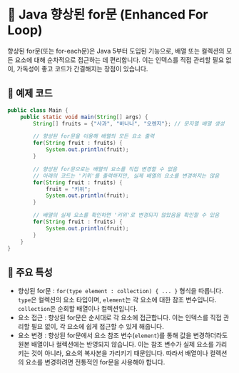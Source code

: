 # 📘 Java 향상된 for문 (Enhanced For Loop)

향상된 for문(또는 for-each문)은 Java 5부터 도입된 기능으로, 배열 또는 컬렉션의 모든 요소에 대해 순차적으로 접근하는 데 편리합니다. 이는 인덱스를 직접 관리할 필요 없이, 가독성이 좋고 코드가 간결해지는 장점이 있습니다.

## 📝 예제 코드

```java
public class Main {
    public static void main(String[] args) {
        String[] fruits = {"사과", "바나나", "오렌지"}; // 문자열 배열 생성

        // 향상된 for문을 이용해 배열의 모든 요소 출력
        for(String fruit : fruits) {
            System.out.println(fruit);
        }

        // 향상된 for문으로는 배열의 요소를 직접 변경할 수 없음
        // 아래의 코드는 '키위'를 출력하지만, 실제 배열의 요소를 변경하지는 않음
        for(String fruit : fruits) {
            fruit = "키위";
            System.out.println(fruit); 
        }

        // 배열의 실제 요소를 확인하면 '키위'로 변경되지 않았음을 확인할 수 있음
        for(String fruit : fruits) {
            System.out.println(fruit); 
        }
    }
}
```

## 🎯 주요 특성

- 향상된 for문  : `for(type element : collection) { ... }` 형식을 따릅니다. `type`은 컬렉션의 요소 타입이며, `element`는 각 요소에 대한 참조 변수입니다. `collection`은 순회할 배열이나 컬렉션입니다.
- 요소 접근  : 향상된 for문은 순서대로 각 요소에 접근합니다. 이는 인덱스를 직접 관리할 필요 없이, 각 요소에 쉽게 접근할 수 있게 해줍니다.
- 요소 변경  : 향상된 for문에서 요소 참조 변수(`element`)를 통해 값을 변경하더라도 원본 배열이나 컬렉션에는 반영되지 않습니다. 이는 참조 변수가 실제 요소를 가리키는 것이 아니라, 요소의 복사본을 가리키기 때문입니다. 따라서 배열이나 컬렉션의 요소를 변경하려면 전통적인 for문을 사용해야 합니다.
